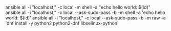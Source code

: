ansible all -i "localhost," -c local -m shell -a "echo hello world: $(id)"
ansible all -i "localhost," -c local --ask-sudo-pass -b -m shell -a 'echo hello world: $(id)'
ansible all -i "localhost," -c local --ask-sudo-pass -b -m raw -a 'dnf install -y python2 python2-dnf libselinux-python'

